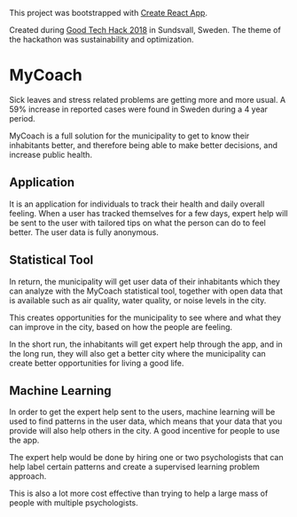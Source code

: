 
This project was bootstrapped with [Create React App](https://github.com/facebookincubator/create-react-app).

Created during [Good Tech Hack 2018](https://goodtechhack.confetti.events/) in Sundsvall, Sweden.
The theme of the hackathon was sustainability and optimization.

# MyCoach
Sick leaves and stress related problems are getting more and more usual.
A 59% increase in reported cases were found in Sweden during a 4 year period.

MyCoach is a full solution for the municipality to get to know their inhabitants better, and therefore being able to make better decisions, and increase public health.

## Application
It is an application for individuals to track their health and daily overall
feeling. When a user has tracked themselves for a few days, expert help will be sent to the user with tailored tips on what the person can do to feel better. The user data is fully anonymous.

## Statistical Tool
In return, the municipality will get user data of their inhabitants which they
can analyze with the MyCoach statistical tool, together with open data that is available such as air quality, water quality, or noise levels in the city.

This creates opportunities for the municipality to see where and what they can improve in the city, based on how the people are feeling.

In the short run, the inhabitants will get expert help through the app, and in
the long run, they will also get a better city where the municipality can create better opportunities for living a good life.

## Machine Learning
In order to get the expert help sent to the users, machine learning will be used to find patterns in the user data, which means that your data that you provide will also help others in the city. A good incentive for people to use the app.

The expert help would be done by hiring one or two psychologists that can help label certain patterns and create a supervised learning problem approach.

This is also a lot more cost effective than trying to help a large mass of people with multiple psychologists.
